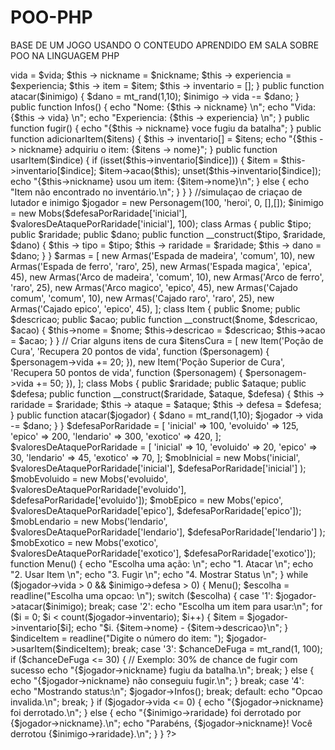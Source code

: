 # POO-PHP
BASE DE UM JOGO USANDO O CONTEUDO APRENDIDO EM SALA SOBRE POO NA LINGUAGEM PHP
<?php
class Personagem
{
  public $vida;
  public $nickname;
  public $experiencia;
  public $item;
  public $inventario;


  public function __construct($vida, $nickname, $experiencia, $item, $inventario)
  {
    $this -> vida = $vida;
    $this -> nickname = $nickname;
    $this -> experiencia = $experiencia;
    $this -> item = $item;
    $this -> inventario = [];
  }
    

  public function atacar($inimigo)
  {
    $dano = mt_rand(1,10);
    $inimigo -> vida -= $dano;
  }


  public function Infos()
  {
    echo "Nome: {$this -> nickname} \n";
    echo "Vida: {$this -> vida} \n";
    echo "Experiencia: {$this -> experiencia} \n";
  }


  public function fugir()
  {
    echo "{$this -> nickname} voce fugiu da batalha";
  }


  public function adicionarItem($itens)
  {
    $this -> inventario[] = $itens;
    echo "{$this -> nickname} adquiriu o item: {$itens -> nome}";
  }


  public function usarItem($indice)
{
    if (isset($this->inventario[$indice])) 
    {
        $item = $this->inventario[$indice];
        $item->acao($this);
        unset($this->inventario[$indice]);
        echo "{$this->nickname} usou um item: {$item->nome}\n";
    } 
    
    
    else 
    {
        echo "Item não encontrado no inventário.\n";
    }

}

}


//simulaçao de criaçao de lutador e inimigo
$jogador = new Personagem(100, 'heroi', 0, [],[]);
$inimigo = new Mobs($defesaPorRaridade['inicial'], $valoresDeAtaquePorRaridade['inicial'], 100);


class Armas
{
  public $tipo;
  public $raridade;
  public $dano;


  public function __construct($tipo, $raridade, $dano)
  {
    $this -> tipo = $tipo;
    $this -> raridade = $raridade;
    $this -> dano = $dano;
    
  }
}


$armas = [
  new Armas('Espada de madeira', 'comum', 10),
  new Armas('Espada de ferro', 'raro', 25),
  new Armas('Espada magica', 'epica', 45),
  new Armas('Arco de madeira', 'comum', 10),
  new Armas('Arco de ferro', 'raro', 25),
  new Armas('Arco magico', 'epico', 45),
  new Armas('Cajado comum', 'comum', 10),
  new Armas('Cajado raro', 'raro', 25),
  new Armas('Cajado epico', 'epico', 45),
];


class Item
{
    public $nome;
    public $descricao;
    public $acao;

    public function __construct($nome, $descricao, $acao)
    {
        $this->nome = $nome;
        $this->descricao = $descricao;
        $this->acao = $acao;
    }
}


// Criar alguns itens de cura
$itensCura = [
    new Item('Poção de Cura', 'Recupera 20 pontos de vida', function ($personagem) 
    {
        $personagem->vida += 20;
    }),


    new Item('Poção Superior de Cura', 'Recupera 50 pontos de vida', function ($personagem) 
    {
        $personagem->vida += 50;
    }),
];


class Mobs
{
  public $raridade;
  public $ataque;
  public $defesa;


  public function __construct($raridade, $ataque, $defesa)
  {
    $this -> raridade = $raridade;
    $this -> ataque = $ataque;
    $this -> defesa = $defesa;
   
    
  }


  public function atacar($jogador)
  {
    $dano = mt_rand(1,10);
    $jogador -> vida -= $dano;

  }

}


$defesaPorRaridade = [
  'inicial' => 100,
  'evoluido' => 125,
  'epico' => 200,
  'lendario' => 300,
  'exotico' => 420,

];


$valoresDeAtaquePorRaridade = [
  'inicial' => 10,
  'evoluido' => 20,
  'epico' => 30,
  'lendario' => 45,
  'exotico' => 70,

];


$mobInicial = new Mobs('inicial', $valoresDeAtaquePorRaridade['inicial'], $defesaPorRaridade['inicial'] );
$mobEvoluido = new Mobs('evoluido', $valoresDeAtaquePorRaridade['evoluido'], $defesaPorRaridade['evoluido']);
$mobEpico = new Mobs('epico', $valoresDeAtaquePorRaridade['epico'], $defesaPorRaridade['epico']);
$mobLendario = new Mobs('lendario', $valoresDeAtaquePorRaridade['lendario'], $defesaPorRaridade['lendario'] );
$mobExotico = new Mobs('exotico', $valoresDeAtaquePorRaridade['exotico'], $defesaPorRaridade['exotico']);


function Menu()
{
  echo "Escolha uma ação: \n";
  echo "1. Atacar \n";
  echo "2. Usar Item \n";
  echo "3. Fugir \n";
  echo "4. Mostrar Status \n";

}


while ($jogador->vida > 0 && $inimigo->defesa > 0) 
{
  Menu();
  $escolha = readline("Escolha uma opcao: \n");


  switch ($escolha) {
    case '1':
      $jogador->atacar($inimigo);
      break;


      case '2':
        echo "Escolha um item para usar:\n";
        for ($i = 0; $i < count($jogador->inventario); $i++) {
            $item = $jogador->inventario[$i];
            echo "$i. {$item->nome} - {$item->descricao}\n";
        }
        $indiceItem = readline("Digite o número do item: ");
        $jogador->usarItem($indiceItem);
        break;
    

    case '3':
      $chanceDeFuga = mt_rand(1, 100); 
      if ($chanceDeFuga <= 30) 
      { // Exemplo: 30% de chance de fugir com sucesso
        echo "{$jogador->nickname} fugiu da batalha.\n";
        break;
      } 
      
      
      else 
      {
        echo "{$jogador->nickname} não conseguiu fugir.\n";
      }
      break;


    case '4':
      echo "Mostrando status:\n";
      $jogador->Infos(); 
      break;
    
      
    default:
      echo "Opcao invalida.\n";
      break;
  }

  if ($jogador->vida <= 0)
  {
    echo "{$jogador->nickname} foi derrotado.\n";
  }
  
  
  else
  {
    echo "{$inimigo->raridade} foi derrotado por {$jogador->nickname}.\n";
    echo "Parabéns, {$jogador->nickname}! Você derrotou {$inimigo->raridade}.\n";
  }
}


?>
